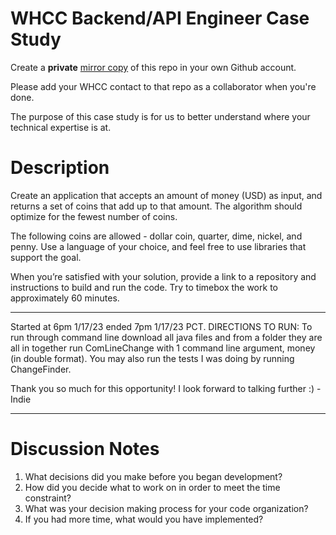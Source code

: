 # WHCC Backend/API Engineer Case Study
Create a **private** [mirror copy](https://docs.github.com/en/github/creating-cloning-and-archiving-repositories/duplicating-a-repository#mirroring-a-repository) of this repo in your own Github account.

Please add your WHCC contact to that repo as a collaborator when you're done.

The purpose of this case study is for us to better understand where your technical expertise is at.

# Description
Create an application that accepts an amount of money (USD) as input, and returns a set of coins that add up to that amount.
The algorithm should optimize for the fewest number of coins.

The following coins are allowed - dollar coin, quarter, dime, nickel, and penny. Use a language of your choice, and feel free to use libraries that support the goal.

When you’re satisfied with your solution, provide a link to a repository and instructions to build and run the code. Try to timebox the work to approximately 60 minutes.

*******
Started at 6pm 1/17/23 ended 7pm 1/17/23 PCT.
DIRECTIONS TO RUN:
To run through command line download all java files and from a folder they are all in together run ComLineChange with 1 command line argument, money (in double format). You may also run the tests I was doing by running ChangeFinder.

Thank you so much for this opportunity! I look forward to talking further :)
-Indie
*******

# Discussion Notes
1. What decisions did you make before you began development?
1. How did you decide what to work on in order to meet the time constraint?
1. What was your decision making process for your code organization?
1. If you had more time, what would you have implemented?
